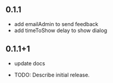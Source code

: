 ## 0.1.1
- add emailAdmin to send feedback
- add timeToShow delay to show dialog

## 0.1.1+1
- update docs

* TODO: Describe initial release.
